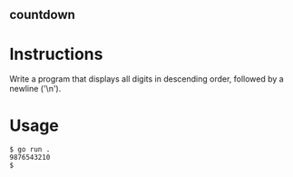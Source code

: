 ## countdown
# Instructions

Write a program that displays all digits in descending order, followed by a newline ('\n').
# Usage
```
$ go run .
9876543210
$
```